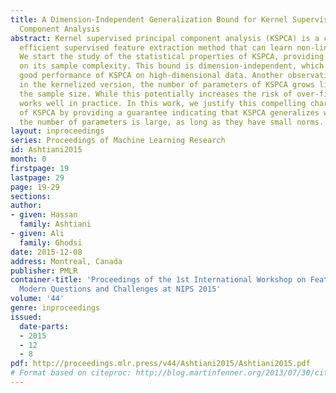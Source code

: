 ```yaml
---
title: A Dimension-Independent Generalization Bound for Kernel Supervised Principal
  Component Analysis
abstract: Kernel supervised principal component analysis (KSPCA) is a computationally
  efficient supervised feature extraction method that can learn non-linear transformations.
  We start the study of the statistical properties of KSPCA, providing the first bound
  on its sample complexity. This bound is dimension-independent, which justifies the
  good performance of KSPCA on high-dimensional data. Another observation is that
  in the kernelized version, the number of parameters of KSPCA grows linearly with
  the sample size. While this potentially increases the risk of over-fitting, KSPCA
  works well in practice. In this work, we justify this compelling characteristic
  of KSPCA by providing a guarantee indicating that KSPCA generalizes well even when
  the number of parameters is large, as long as they have small norms.
layout: inproceedings
series: Proceedings of Machine Learning Research
id: Ashtiani2015
month: 0
firstpage: 19
lastpage: 29
page: 19-29
sections: 
author:
- given: Hassan
  family: Ashtiani
- given: Ali
  family: Ghodsi
date: 2015-12-08
address: Montreal, Canada
publisher: PMLR
container-title: 'Proceedings of the 1st International Workshop on Feature Extraction:
  Modern Questions and Challenges at NIPS 2015'
volume: '44'
genre: inproceedings
issued:
  date-parts:
  - 2015
  - 12
  - 8
pdf: http://proceedings.mlr.press/v44/Ashtiani2015/Ashtiani2015.pdf
# Format based on citeproc: http://blog.martinfenner.org/2013/07/30/citeproc-yaml-for-bibliographies/
---
```

